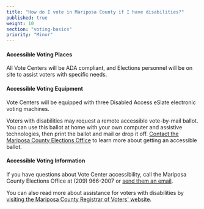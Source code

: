 ```yaml
---
title: "How do I vote in Mariposa County if I have disabilities?"
published: true
weight: 10
section: "voting-basics"
priority: "Minor"
---
```


#### Accessible Voting Places    

All Vote Centers will be ADA compliant, and Elections personnel will be on site to assist voters with specific needs.  

#### Accessible Voting Equipment    

Vote Centers will be equipped with three Disabled Access eSlate electronic voting machines.  

Voters with disabilities may request a remote accessible vote-by-mail ballot. You can use this ballot at home with your own computer and assistive technologies, then print the ballot and mail or drop it off. [Contact the Mariposa County Elections Office](https://www.mariposacounty.org/87/Elections) to learn more about getting an accessible ballot.

#### Accessible Voting Information  

If you have questions about Vote Center accessibility, call the Mariposa County Elections Office at (209) 966-2007 or [send them an email](mailto:cmorrow@mariposacounty.org).

You can also read more about assistance for voters with disabilities by [visiting the Mariposa County Registrar of Voters' website](https://www.mariposacounty.org/2317/Voters-Choice-Act-VCA).